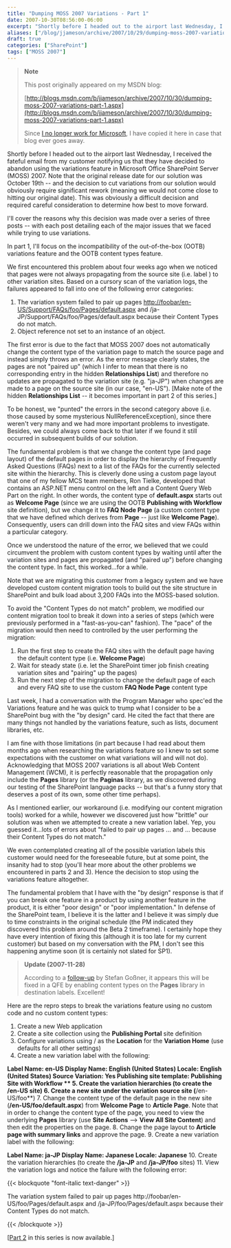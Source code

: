 ```yaml
---
title: "Dumping MOSS 2007 Variations - Part 1"
date: 2007-10-30T08:56:00-06:00
excerpt: "Shortly before I headed out to the airport last Wednesday, I received the fateful email from my customer notifying us that they have decided to abandon using the variations feature in Microsoft Office SharePoint Server (MOSS) 2007. Note that the original..."
aliases: ["/blog/jjameson/archive/2007/10/29/dumping-moss-2007-variations-part-1.aspx", "/blog/jjameson/archive/2007/10/30/dumping-moss-2007-variations-part-1.aspx"]
draft: true
categories: ["SharePoint"]
tags: ["MOSS 2007"]
---
```


> **Note**
>
> This post originally appeared on my MSDN blog:
>
> [http://blogs.msdn.com/b/jjameson/archive/2007/10/30/dumping-moss-2007-variations-part-1.aspx](http://blogs.msdn.com/b/jjameson/archive/2007/10/30/dumping-moss-2007-variations-part-1.aspx)
>
> Since [I no longer work for Microsoft](/blog/jjameson/2011/09/02/last-day-with-microsoft), I have copied it here in case that blog ever goes away.

Shortly before I headed out to the airport last Wednesday, I received the fateful email from my customer notifying us that they have decided to abandon using the variations feature in Microsoft Office SharePoint Server (MOSS) 2007. Note that the original release date for our solution was October 19th -- and the decision to cut variations from our solution would obviously require significant rework (meaning we would not come close to hitting our original date). This was obviously a difficult decision and required careful consideration to determine how best to move forward.

I'll cover the reasons why this decision was made over a series of three posts -- with each post detailing each of the major issues that we faced while trying to use variations.

In part 1, I'll focus on the incompatibility of the out-of-the-box (OOTB) variations feature and the OOTB content types feature.

We first encountered this problem about four weeks ago when we noticed that pages were not always propagating from the source site (i.e. label ) to other variation sites. Based on a cursory scan of the variation logs, the failures appeared to fall into one of the following error categories:

1. The variation system failed to pair up pages [http://foobar/en-US/Support/FAQs/foo/Pages/default.aspx](http://foobar/en-US/Support/FAQs/foo/bar/Pages/default.aspx) and /ja-JP/Support/FAQs/foo/Pages/default.aspx because their Content Types do not match.
2. Object reference not set to an instance of an object.

The first error is due to the fact that MOSS 2007 does not automatically change the content type of the variation page to match the source page and instead simply throws an error. As the error message clearly states, the pages are not "paired up" (which I infer to mean that there is no corresponding entry in the hidden **Relationships List**) and therefore no updates are propagated to the variation site (e.g. "ja-JP") when changes are made to a page on the source site (in our case, "en-US"). [Make note of the hidden **Relationships List** -- it becomes important in part 2 of this series.]

To be honest, we "punted" the errors in the second category above (i.e. those caused by some mysterious NullReferenceException), since there weren't very many and we had more important problems to investigate. Besides, we could always come back to that later if we found it still occurred in subsequent builds of our solution.

The fundamental problem is that we change the content type (and page layout) of the default pages in order to display the hierarchy of Frequently Asked Questions (FAQs) next to a list of the FAQs for the currently selected site within the hierarchy. This is cleverly done using a custom page layout that one of my fellow MCS team members, Ron Tielke, developed that contains an ASP.NET menu control on the left and a Content Query Web Part on the right. In other words, the content type of **default.aspx** starts out as **Welcome Page** (since we are using the OOTB **Publishing with Workflow** site definition), but we change it to **FAQ Node Page** (a custom content type that we have defined which derives from **Page** -- just like **Welcome Page**). Consequently, users can drill down into the FAQ sites and view FAQs within a particular category.

Once we understood the nature of the error, we believed that we could circumvent the problem with custom content types by waiting until after the variation sites and pages are propagated (and "paired up") before changing the content type. In fact, this worked...for a while.

Note that we are migrating this customer from a legacy system and we have developed custom content migration tools to build out the site structure in SharePoint and bulk load about 3,200 FAQs into the MOSS-based solution.

To avoid the "Content Types do not match" problem, we modified our content migration tool to break it down into a series of steps (which were previously performed in a "fast-as-you-can" fashion). The "pace" of the migration would then need to controlled by the user performing the migration:

1. Run the first step to create the FAQ sites with the default page having the default content type (i.e. **Welcome Page**)
2. Wait for steady state (i.e. let the SharePoint timer job finish creating variation sites and "pairing" up the pages)
3. Run the next step of the migration to change the default page of each and every FAQ site to use the custom **FAQ Node Page** content type

Last week, I had a conversation with the Program Manager who spec'ed the Variations feature and he was quick to trump what I consider to be a SharePoint bug with the "by design" card. He cited the fact that there are many things not handled by the variations feature, such as lists, document libraries, etc.

I am fine with those limitations (in part because I had read about them months ago when researching the variations feature so I knew to set some expectations with the customer on what variations will and will not do). Acknowledging that MOSS 2007 variations is all about Web Content Management (WCM), it is perfectly reasonable that the propagation only include the **Pages** library (or the **Paginas** library, as we discovered during our testing of the SharePoint language packs -- but that's a funny story that deserves a post of its own, some other time perhaps).

As I mentioned earlier, our workaround (i.e. modifying our content migration tools) worked for a while, however we discovered just how "brittle" our solution was when we attempted to create a new variation label. Yep, you guessed it...lots of errors about "failed to pair up pages ... and ... because their Content Types do not match."

We even contemplated creating all of the possible variation labels this customer would need for the foreseeable future, but at some point, the insanity had to stop (you'll hear more about the other problems we encountered in parts 2 and 3). Hence the decision to stop using the variations feature altogether.

The fundamental problem that I have with the "by design" response is that if you can break one feature in a product by using another feature in the product, it is either "poor design" or "poor implementation." In defense of the SharePoint team, I believe it is the latter and I believe it was simply due to time constraints in the original schedule (the PM indicated they discovered this problem around the Beta 2 timeframe). I certainly hope they have every intention of fixing this (although it is too late for my current customer) but based on my conversation with the PM, I don't see this happening anytime soon (it is certainly not slated for SP1).

> **Update (2007-11-28)**
>
> According to a [follow-up](http://blogs.technet.com/stefan_gossner/archive/2007/11/15/some-comments-on-common-variation-problems.aspx) by Stefan Goßner, it appears this will be fixed in a QFE by enabling content types on the **Pages** library in destination labels. Excellent!

Here are the repro steps to break the variations feature using no custom code and no custom content types:

1. Create a new Web application
2. Create a site collection using the **Publishing Portal** site definition
3. Configure variations using / as the **Location** for the **Variation Home** (use defaults for all other settings)
4. Create a new variation label with the following:

**Label Name: en-US
Display Name: English (United States)
Locale: English (United States)
Source Variation: Yes
Publishing site template: Publishing Site with Workflow
**
5. Create the variation hierarchies (to create the **/en-US** site)
6. Create a new site under the variation source site (**/en-US/foo**)
7. Change the content type of the default page in the new site (**/en-US/foo/default.aspx**) from **Welcome Page** to **Article Page**. Note that in order to change the content type of the page, you need to view the underlying **Pages** library (use **Site Actions** --&gt; **View All Site Content**) and then edit the properties on the page.
8. Change the page layout to **Article page with summary links** and approve the page.
9. Create a new variation label with the following:

**Label Name: ja-JP
Display Name: Japanese
Locale: Japanese**
10. Create the variation hierarchies (to create the **/ja-JP** and **/ja-JP/foo** sites)
11. View the variation logs and notice the failure with the following error:

{{< blockquote "font-italic text-danger" >}}

The variation system failed to pair up pages http://foobar/en-US/foo/Pages/default.aspx and /ja-JP/foo/Pages/default.aspx because their Content Types do not match.

{{< /blockquote >}}

[[Part 2](/blog/jjameson/2007/10/31/dumping-moss-2007-variations-part-2) in this series is now available.]


